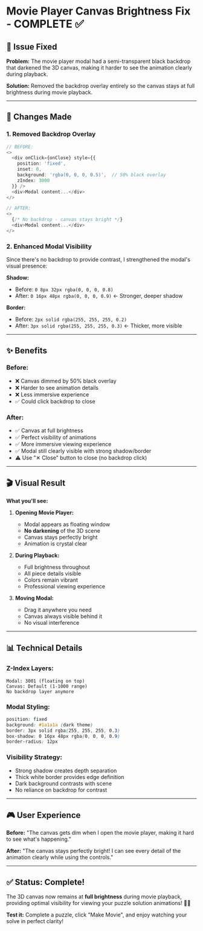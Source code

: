 # Movie Player Canvas Brightness Fix - COMPLETE ✅

## 🎯 Issue Fixed

**Problem:** The movie player modal had a semi-transparent black backdrop that darkened the 3D canvas, making it harder to see the animation clearly during playback.

**Solution:** Removed the backdrop overlay entirely so the canvas stays at full brightness during movie playback.

---

## 🔧 Changes Made

### **1. Removed Backdrop Overlay**
```typescript
// BEFORE:
<>
  <div onClick={onClose} style={{
    position: 'fixed',
    inset: 0,
    background: 'rgba(0, 0, 0, 0.5)',  // 50% black overlay
    zIndex: 3000
  }} />
  <div>Modal content...</div>
</>

// AFTER:
<>
  {/* No backdrop - canvas stays bright */}
  <div>Modal content...</div>
</>
```

### **2. Enhanced Modal Visibility**
Since there's no backdrop to provide contrast, I strengthened the modal's visual presence:

**Shadow:**
- Before: `0 8px 32px rgba(0, 0, 0, 0.8)`
- After: `0 16px 48px rgba(0, 0, 0, 0.9)` ← Stronger, deeper shadow

**Border:**
- Before: `2px solid rgba(255, 255, 255, 0.2)`
- After: `3px solid rgba(255, 255, 255, 0.3)` ← Thicker, more visible

---

## ✨ Benefits

### **Before:**
- ❌ Canvas dimmed by 50% black overlay
- ❌ Harder to see animation details
- ❌ Less immersive experience
- ✅ Could click backdrop to close

### **After:**
- ✅ Canvas at full brightness
- ✅ Perfect visibility of animations
- ✅ More immersive viewing experience
- ✅ Modal still clearly visible with strong shadow/border
- ⚠️ Use "✕ Close" button to close (no backdrop click)

---

## 🎬 Visual Result

**What you'll see:**

1. **Opening Movie Player:**
   - Modal appears as floating window
   - **No darkening** of the 3D scene
   - Canvas stays perfectly bright
   - Animation is crystal clear

2. **During Playback:**
   - Full brightness throughout
   - All piece details visible
   - Colors remain vibrant
   - Professional viewing experience

3. **Moving Modal:**
   - Drag it anywhere you need
   - Canvas always visible behind it
   - No visual interference

---

## 📊 Technical Details

### **Z-Index Layers:**
```
Modal: 3001 (floating on top)
Canvas: Default (1-1000 range)
No backdrop layer anymore
```

### **Modal Styling:**
```css
position: fixed
background: #1a1a1a (dark theme)
border: 3px solid rgba(255, 255, 255, 0.3)
box-shadow: 0 16px 48px rgba(0, 0, 0, 0.9)
border-radius: 12px
```

### **Visibility Strategy:**
- Strong shadow creates depth separation
- Thick white border provides edge definition
- Dark background contrasts with scene
- No reliance on backdrop for contrast

---

## 🎮 User Experience

**Before:** 
"The canvas gets dim when I open the movie player, making it hard to see what's happening."

**After:**
"The canvas stays perfectly bright! I can see every detail of the animation clearly while using the controls."

---

## ✅ Status: Complete!

The 3D canvas now remains at **full brightness** during movie playback, providing optimal visibility for viewing your puzzle solution animations! 🎥✨

**Test it:** Complete a puzzle, click "Make Movie", and enjoy watching your solve in perfect clarity!
